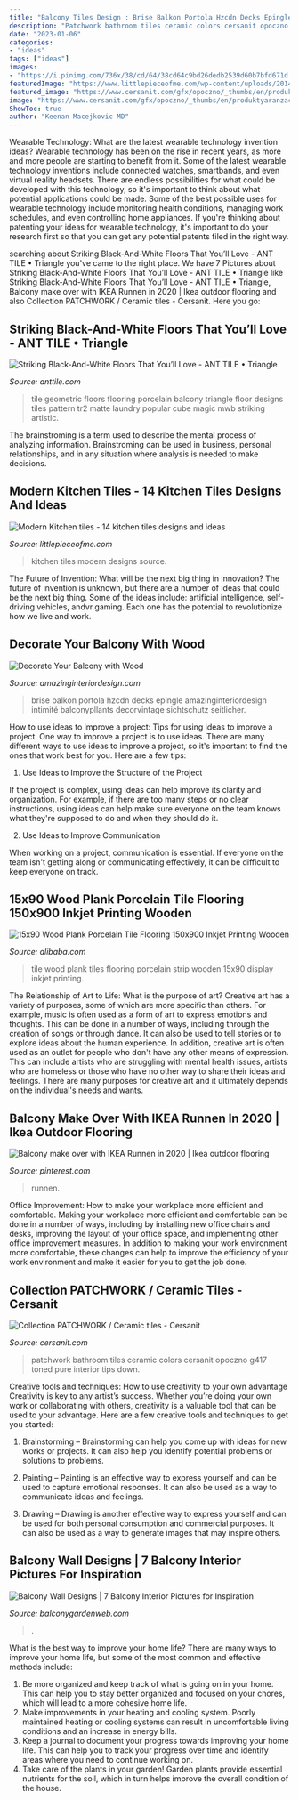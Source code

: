 ```yaml
---
title: "Balcony Tiles Design : Brise Balkon Portola Hzcdn Decks Epingle Amazinginteriordesign Intimité Balconypllants Decorvintage Sichtschutz Seitlicher"
description: "Patchwork bathroom tiles ceramic colors cersanit opoczno g417 toned pure interior tips down"
date: "2023-01-06"
categories:
- "ideas"
tags: ["ideas"]
images:
- "https://i.pinimg.com/736x/38/cd/64/38cd64c9bd26dedb2539d60b7bfd671d.jpg"
featuredImage: "https://www.littlepieceofme.com/wp-content/uploads/2014/10/109.jpg"
featured_image: "https://www.cersanit.com/gfx/opoczno/_thumbs/en/produktyaranzacje/222/1/patchwork_g417_42x42_bathroom_mp_small,sX2P6mqgpVrZqcjaWqSZ.jpg"
image: "https://www.cersanit.com/gfx/opoczno/_thumbs/en/produktyaranzacje/222/1/patchwork_g417_42x42_bathroom_mp_small,sX2P6mqgpVrZqcjaWqSZ.jpg"
ShowToc: true
author: "Keenan Macejkovic MD"
---
```



Wearable Technology: What are the latest wearable technology invention ideas?
Wearable technology has been on the rise in recent years, as more and more people are starting to benefit from it. Some of the latest wearable technology inventions include connected watches, smartbands, and even virtual reality headsets. There are endless possibilities for what could be developed with this technology, so it's important to think about what potential applications could be made. Some of the best possible uses for wearable technology include monitoring health conditions, managing work schedules, and even controlling home appliances. If you're thinking about patenting your ideas for wearable technology, it's important to do your research first so that you can get any potential patents filed in the right way.

	

		
searching about Striking Black-And-White Floors That You’ll Love - ANT TILE • Triangle you've came to the right place. We have 7 Pictures about Striking Black-And-White Floors That You’ll Love - ANT TILE • Triangle like Striking Black-And-White Floors That You’ll Love - ANT TILE • Triangle, Balcony make over with IKEA Runnen in 2020 | Ikea outdoor flooring and also Collection PATCHWORK / Ceramic tiles - Cersanit. Here you go:
		
    
## Striking Black-And-White Floors That You’ll Love - ANT TILE • Triangle

<img loading=lazy src="https://anttile.com/wp-content/uploads/2018/05/Balcony-geometric-tile-floors.jpg" onerror="this.onerror=null;this.src='https://tse4.mm.bing.net/th?id=OIP.geZjjMkpmYBWmDdPTBkG3AHaLF&amp;pid=15.1';" alt="Striking Black-And-White Floors That You’ll Love - ANT TILE • Triangle">

_Source: anttile.com_

>tile geometric floors flooring porcelain balcony triangle floor designs tiles pattern tr2 matte laundry popular cube magic mwb striking artistic. 

	

The brainstroming is a term used to describe the mental process of analyzing information. Brainstroming can be used in business, personal relationships, and in any situation where analysis is needed to make decisions.

    
## Modern Kitchen Tiles - 14 Kitchen Tiles Designs And Ideas

<img loading=lazy src="https://www.littlepieceofme.com/wp-content/uploads/2014/10/109.jpg" onerror="this.onerror=null;this.src='https://tse3.mm.bing.net/th?id=OIP.fg5qdJvEwzFqgTmSShRY5QHaLF&amp;pid=15.1';" alt="Modern Kitchen tiles - 14 kitchen tiles designs and ideas">

_Source: littlepieceofme.com_

>kitchen tiles modern designs source. 

	

The Future of Invention: What will be the next big thing in innovation?
The future of invention is unknown, but there are a number of ideas that could be the next big thing. Some of the ideas include: artificial intelligence, self-driving vehicles, andvr gaming. Each one has the potential to revolutionize how we live and work.

    
## Decorate Your Balcony With Wood

<img loading=lazy src="https://www.amazinginteriordesign.com/wp-content/uploads/2017/07/Decorate-Your-Balcony-with-Wood-3.jpg" onerror="this.onerror=null;this.src='https://tse4.mm.bing.net/th?id=OIP.mhBMN7ekla0eSArB1mY6FAHaLE&amp;pid=15.1';" alt="Decorate Your Balcony with Wood">

_Source: amazinginteriordesign.com_

>brise balkon portola hzcdn decks epingle amazinginteriordesign intimité balconypllants decorvintage sichtschutz seitlicher. 

	

How to use ideas to improve a project: Tips for using ideas to improve a project.
One way to improve a project is to use ideas. There are many different ways to use ideas to improve a project, so it's important to find the ones that work best for you. Here are a few tips:
1. Use Ideas to Improve the Structure of the Project

If the project is complex, using ideas can help improve its clarity and organization. For example, if there are too many steps or no clear instructions, using ideas can help make sure everyone on the team knows what they're supposed to do and when they should do it.

2. Use Ideas to Improve Communication

When working on a project, communication is essential. If everyone on the team isn't getting along or communicating effectively, it can be difficult to keep everyone on track.

    
## 15x90 Wood Plank Porcelain Tile Flooring 150x900 Inkjet Printing Wooden

<img loading=lazy src="https://sc02.alicdn.com/kf/HTB1dzRNqKuSBuNjSsplq6ze8pXab/231901850/HTB1dzRNqKuSBuNjSsplq6ze8pXab.jpg" onerror="this.onerror=null;this.src='https://tse2.mm.bing.net/th?id=OIP.N28qDL19xe1gteFfJ9woyQHaLJ&amp;pid=15.1';" alt="15x90 Wood Plank Porcelain Tile Flooring 150x900 Inkjet Printing Wooden">

_Source: alibaba.com_

>tile wood plank tiles flooring porcelain strip wooden 15x90 display inkjet printing. 

	

The Relationship of Art to Life: What is the purpose of art?
Creative art has a variety of purposes, some of which are more specific than others. For example, music is often used as a form of art to express emotions and thoughts. This can be done in a number of ways, including through the creation of songs or through dance. It can also be used to tell stories or to explore ideas about the human experience. In addition, creative art is often used as an outlet for people who don't have any other means of expression. This can include artists who are struggling with mental health issues, artists who are homeless or those who have no other way to share their ideas and feelings. There are many purposes for creative art and it ultimately depends on the individual's needs and wants.

    
## Balcony Make Over With IKEA Runnen In 2020 | Ikea Outdoor Flooring

<img loading=lazy src="https://i.pinimg.com/736x/38/cd/64/38cd64c9bd26dedb2539d60b7bfd671d.jpg" onerror="this.onerror=null;this.src='https://tse1.mm.bing.net/th?id=OIP.8r1dUj_3JAQiOiFOiEAV_QHaHa&amp;pid=15.1';" alt="Balcony make over with IKEA Runnen in 2020 | Ikea outdoor flooring">

_Source: pinterest.com_

>runnen. 

	

Office Improvement: How to make your workplace more efficient and comfortable.
Making your workplace more efficient and comfortable can be done in a number of ways, including by installing new office chairs and desks, improving the layout of your office space, and implementing other office improvement measures. In addition to making your work environment more comfortable, these changes can help to improve the efficiency of your work environment and make it easier for you to get the job done.

    
## Collection PATCHWORK / Ceramic Tiles - Cersanit

<img loading=lazy src="https://www.cersanit.com/gfx/opoczno/_thumbs/en/produktyaranzacje/222/1/patchwork_g417_42x42_bathroom_mp_small,sX2P6mqgpVrZqcjaWqSZ.jpg" onerror="this.onerror=null;this.src='https://tse1.mm.bing.net/th?id=OIP.FrraJjbUbNVeoezpOMWOqAHaEq&amp;pid=15.1';" alt="Collection PATCHWORK / Ceramic tiles - Cersanit">

_Source: cersanit.com_

>patchwork bathroom tiles ceramic colors cersanit opoczno g417 toned pure interior tips down. 

	

Creative tools and techniques: How to use creativity to your own advantage
Creativity is key to any artist’s success. Whether you’re doing your own work or collaborating with others, creativity is a valuable tool that can be used to your advantage. Here are a few creative tools and techniques to get you started:
1. Brainstorming – Brainstorming can help you come up with ideas for new works or projects. It can also help you identify potential problems or solutions to problems.

2. Painting – Painting is an effective way to express yourself and can be used to capture emotional responses. It can also be used as a way to communicate ideas and feelings.

3. Drawing – Drawing is another effective way to express yourself and can be used for both personal consumption and commercial purposes. It can also be used as a way to generate images that may inspire others.


    
## Balcony Wall Designs | 7 Balcony Interior Pictures For Inspiration

<img loading=lazy src="https://balconygardenweb-lhnfx0beomqvnhspx.netdna-ssl.com/wp-content/uploads/2016/03/IMG-20160311-WA0002-1.jpg" onerror="this.onerror=null;this.src='https://tse3.mm.bing.net/th?id=OIP.nj17TvOyMOJt3dKxl9KQhQHaK0&amp;pid=15.1';" alt="Balcony Wall Designs | 7 Balcony Interior Pictures for Inspiration">

_Source: balconygardenweb.com_

>. 

	

What is the best way to improve your home life?
There are many ways to improve your home life, but some of the most common and effective methods include: 
1. Be more organized and keep track of what is going on in your home. This can help you to stay better organized and focused on your chores, which will lead to a more cohesive home life. 
2. Make improvements in your heating and cooling system. Poorly maintained heating or cooling systems can result in uncomfortable living conditions and an increase in energy bills. 
3. Keep a journal to document your progress towards improving your home life. This can help you to track your progress over time and identify areas where you need to continue working on. 
4. Take care of the plants in your garden! Garden plants provide essential nutrients for the soil, which in turn helps improve the overall condition of the house.

